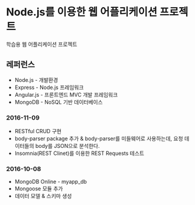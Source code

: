 # Node.js를 이용한 웹 어플리케이션 프로젝트
학습용 웹 어플리케이션 프로젝트

## 레퍼런스
+ Node.js - 개발환경
+ Express - Node.js 프레임워크
+ Angular.js - 프론트엔드 MVC 개발 프레임워크
+ MongoDB - NoSQL 기반 데이터베이스

### 2016-11-09
+ RESTful CRUD 구현
+ body-parser package 추가 & body-parser를 미들웨어로 사용하는데, 요청 데이터들의 body를 JSON으로 분석한다.
+ Insomnia(REST Clinet)를 이용한 REST Requests 테스트

### 2016-10-08
+ MongoDB Online - myapp_db
+ Mongoose 모듈 추가
+ 데이터 모델 & 스키마 생성
